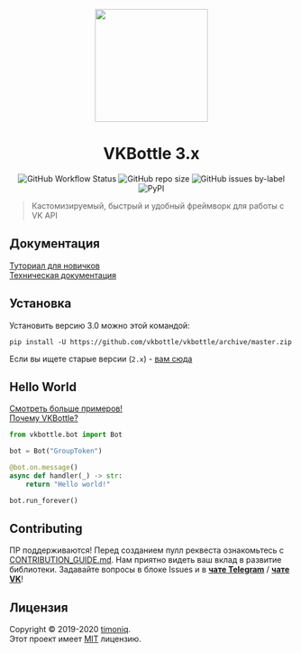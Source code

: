 <p align="center">
  <a href="https://github.com/tesseradecade/vbml">
    <img src="https://github.com/vkbottle/vkbottle/blob/master/docs/logo.jpg" width="200px" style="display: inline-block;">
  </a>
</p>
<h1 align="center">
  VKBottle 3.x
</h1>
<p align="center">
  <img alt="GitHub Workflow Status" src="https://img.shields.io/github/workflow/status/timoniq/vkbottle/CI?style=flat-square">
  <img alt="GitHub repo size" src="https://img.shields.io/github/repo-size/timoniq/vkbottle?style=flat-square">
  <img alt="GitHub issues by-label" src="https://img.shields.io/github/issues/timoniq/vkbottle/bug?style=flat-square">
  <img alt="PyPI" src="https://img.shields.io/pypi/v/vkbottle?color=green&label=PyPI&style=flat-square">
</p>

> Кастомизируемый, быстрый и удобный фреймворк для работы с VK API

## Документация

[Туториал для новичков](/docs/tutorial/index.md)\
[Техническая документация](https://vkbottle.readthedocs.io/ru/latest)

## Установка

Установить версию 3.0 можно этой командой:

```shell script
pip install -U https://github.com/vkbottle/vkbottle/archive/master.zip
```

Если вы ищете старые версии (`2.x`) - [вам сюда](https://github.com/vkbottle/vkbottle/tree/v2.0)

## Hello World

[Смотреть больше примеров!](https://github.com/vkbottle/vkbottle/tree/master/examples)\
[Почему VKBottle?](https://github.com/vkbottle/vkbottle/blob/master/docs/why_vkbottle.md)

```python
from vkbottle.bot import Bot

bot = Bot("GroupToken")

@bot.on.message()
async def handler(_) -> str:
    return "Hello world!"

bot.run_forever()
```

## Contributing

ПР поддерживаются! Перед созданием пулл реквеста ознакомьтесь с [CONTRIBUTION_GUIDE.md](CONTRIBUTION_GUIDE.md). Нам приятно видеть ваш вклад в развитие библиотеки. Задавайте вопросы в блоке Issues и в [**чате Telegram**](https://t.me/vkbottle_ru) / [**чате VK**](https://vk.me/join/AJQ1d7fBUBM_800lhEe_AwJj)!

## Лицензия

Copyright © 2019-2020 [timoniq](https://github.com/timoniq).\
Этот проект имеет [MIT](./LICENSE) лицензию.
